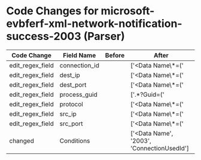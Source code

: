 # Code Changes for microsoft-evbferf-xml-network-notification-success-2003 (Parser)

| Code Change | Field Name | Before | After |
|-------------|------------|--------|-------|
| edit_regex_field | connection_id |  | ['<Data Name\\*=(\'|")ConnectionUsedId(\'|")>({connection_id}[^<]+)'] |
| edit_regex_field | dest_ip |  | ['<Data Name\\*=(\'|")RemoteIPAddress(\'|")>({dest_ip}((([0-9a-fA-F.]{0,4}):{1,2}){1,7}([0-9a-fA-F]){0,4})|(((25[0-5]|(2[0-4]|1\d|[0-9]|)\d)\.?\b){4}))(:({dest_port}\d+))?'] |
| edit_regex_field | dest_port |  | ['<Data Name\\*=(\'|")RemoteIPAddress(\'|")>({dest_ip}((([0-9a-fA-F.]{0,4}):{1,2}){1,7}([0-9a-fA-F]){0,4})|(((25[0-5]|(2[0-4]|1\d|[0-9]|)\d)\.?\b){4}))(:({dest_port}\d+))?', '<Data Name\\*=(\'|")RemotePort(\'|")>({dest_port}\d+)', '<Data Name\\*=(\'|")RemotePort(\'|")>({dest_port}\d+)'] |
| edit_regex_field | process_guid |  | ['<System>.*?Guid=(\'|")\{({process_guid}[^}]+)'] |
| edit_regex_field | protocol |  | ['<Data Name\\*=(\'|")Protocol(\'|")>({protocol}[^<]+)'] |
| edit_regex_field | src_ip |  | ['<Data Name\\*=(\'|")LocalIPAddress(\'|")>({src_ip}((([0-9a-fA-F.]{0,4}):{1,2}){1,7}([0-9a-fA-F]){0,4})|(((25[0-5]|(2[0-4]|1\d|[0-9]|)\d)\.?\b){4}))(:({src_port}\d+))?'] |
| edit_regex_field | src_port |  | ['<Data Name\\*=(\'|")LocalIPAddress(\'|")>({src_ip}((([0-9a-fA-F.]{0,4}):{1,2}){1,7}([0-9a-fA-F]){0,4})|(((25[0-5]|(2[0-4]|1\d|[0-9]|)\d)\.?\b){4}))(:({src_port}\d+))?'] |
| changed | Conditions |  | ['<Data Name', '<EventID>2003</EventID>', 'ConnectionUsedId'] |